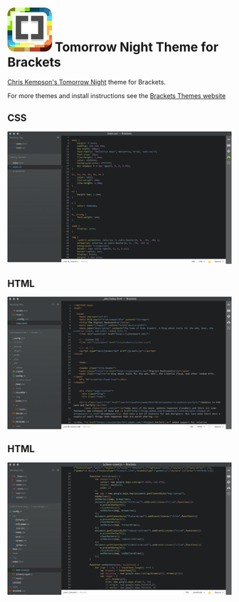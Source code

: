 ![Brackets Themes](https://github.com/Brackets-Themes/TomorrowNight/blob/master/bracket-themes-icon-100x99.png) Tomorrow Night Theme for Brackets
=========

[Chris Kempson's Tomorrow Night](https://github.com/chriskempson/tomorrow-theme) theme for Brackets.

For more themes and install instructions see the [Brackets Themes website](http://brackets-themes.github.io/)

## CSS 
![Tomorrow Night Theme in a CSS file](https://github.com/Brackets-Themes/TomorrowNight/blob/master/tomorrow-night-screenshot-css.png)

## HTML
![Tomorrow Night Theme in an HTML file](https://github.com/Brackets-Themes/TomorrowNight/blob/master/tomorrow-night-screenshot-html.png)

## HTML
![Tomorrow Night Theme in a JS file](https://github.com/Brackets-Themes/TomorrowNight/blob/master/tomorrow-night-screenshot-js.png)
